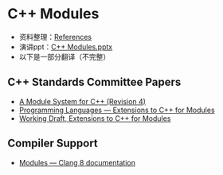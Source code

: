 # C++ Modules

* 资料整理：[References](References.md)
* 演讲ppt：[C++ Modules.pptx](cpp-modules.pptx)
* 以下是一部分翻译（不完整）

## C++ Standards Committee Papers

* [A Module System for C++ \(Revision 4\)](c++-standards-committee-papers/p0142r0.md)
* [Programming Languages — Extensions to C++ for Modules](c++-standards-committee-papers/n4689.md)
* [Working Draft, Extensions to C++ for Modules](c++-standards-committee-papers/n4720.md)

## Compiler Support

* [Modules — Clang 8 documentation](compiler-support/modules-clang-8-documentation.md)

